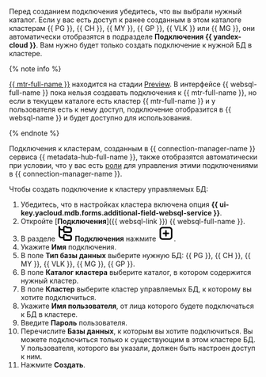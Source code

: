 Перед созданием подключения убедитесь, что вы выбрали нужный каталог. Если у вас есть доступ к ранее созданным в этом каталоге кластерам {{ PG }}, {{ CH }}, {{ MY }}, {{ GP }}, {{ VLK }} или {{ MG }}, они автоматически отобразятся в подразделе **Подключения {{ yandex-cloud }}**. Вам нужно будет только создать подключение к нужной БД в кластере.

{% note info %}

[{{ mtr-full-name }}](../../managed-trino/) находится на стадии [Preview](../../overview/concepts/launch-stages.md). В интерфейсе {{ websql-full-name }} пока нельзя создавать подключения к {{ mtr-full-name }}, но если в текущем каталоге есть кластер {{ mtr-full-name }} и у пользователя есть к нему доступ, подключение отобразится в {{ websql-name }} и будет доступно для использования. 

{% endnote %}

Подключения к кластерам, созданным в {{ connection-manager-name }} сервиса {{ metadata-hub-full-name }}, также отобразятся автоматически при условии, что у вас есть [роли](../../metadata-hub/security/index.md#service-roles) для управления этими подключениями в {{ connection-manager-name }}.

Чтобы создать подключение к кластеру управляемых БД:

1. Убедитесь, что в настройках кластера включена опция **{{ ui-key.yacloud.mdb.forms.additional-field-websql-service }}**.
1. Откройте [**Подключения**]({{ websql-link }}) {{ websql-full-name }}.
1. В разделе ![image](../../_assets/console-icons/folder-tree.svg) **Подключения** нажмите ![image](../../_assets/console-icons/square-plus.svg).
1. Укажите **Имя** подключения.
1. В поле **Тип базы данных** выберите нужную БД: {{ PG }}, {{ CH }}, {{ MY }}, {{ VLK }}, {{ MG }}, {{ GP }}.
1. В поле **Каталог кластера** выберите каталог, в котором содержится нужный кластер.
1. В поле **Кластер** выберите кластер управляемых БД, к которому вы хотите подключиться. 
1. Укажите **Имя пользователя**, от лица которого будете подключаться к БД в кластере.
1. Введите **Пароль** пользователя.
1. Перечислите **Базы данных**, к которым вы хотите подключиться. Вы можете подключиться только к существующим в этом кластере БД. У пользователя, которого вы указали, должен быть настроен доступ к ним.
1. Нажмите **Создать**.
